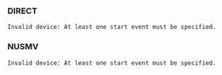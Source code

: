 ### DIRECT

```
Invalid device: At least one start event must be specified.
```

### NUSMV

```
Invalid device: At least one start event must be specified.
```
